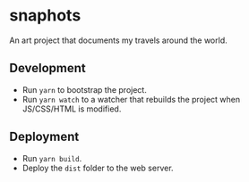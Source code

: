 # snaphots

An art project that documents my travels around the world.

## Development

- Run `yarn` to bootstrap the project.
- Run `yarn watch` to a watcher that rebuilds the project when JS/CSS/HTML is modified.

## Deployment

- Run `yarn build`.
- Deploy the `dist` folder to the web server.
